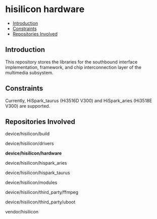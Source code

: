 # hisilicon hardware<a name="EN-US_TOPIC_0000001130361109"></a>

-   [Introduction](#section469617221261)
-   [Constraints](#section12212842173518)
-   [Repositories Involved](#section641143415335)

## Introduction<a name="section469617221261"></a>

This repository stores the libraries for the southbound interface implementation, framework, and chip interconnection layer of the multimedia subsystem.

## Constraints<a name="section12212842173518"></a>

Currently, HiSpark\_taurus \(Hi3516D V300\) and HiSpark\_aries \(Hi3518E V300\) are supported.

## Repositories Involved<a name="section641143415335"></a>

device/hisilicon/build

device/hisilicon/drivers

**device/hisilicon/hardware**

device/hisilicon/hispark\_aries

device/hisilicon/hispark\_taurus

device/hisilicon/modules

device/hisilicon/third\_party/ffmpeg

device/hisilicon/third\_party/uboot

vendor/hisilicon

